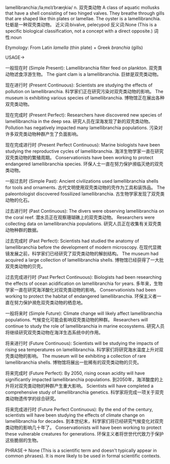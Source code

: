 lamellibranchia:/ləˌmɛlɪˈbræŋkiə/
n.
双壳类动物
A class of aquatic mollusks that have a shell consisting of two hinged valves.  They breathe through gills that are shaped like thin plates or lamellae.
The oyster is a lamellibranchia. 牡蛎是一种双壳类动物。
近义词:bivalve, pelecypod
反义词:None (This is a specific biological classification, not a concept with a direct opposite.)
词性:noun

Etymology:
From Latin *lamella* (thin plate) + Greek *branchia* (gills)

USAGE->

一般现在时 (Simple Present):
Lamellibranchia filter feed on plankton. 双壳类动物滤食浮游生物。
The giant clam is a lamellibranchia. 巨蚌是双壳类动物。

现在进行时 (Present Continuous):
Scientists are studying the effects of pollution on lamellibranchia. 科学家们正在研究污染对双壳类动物的影响。
The museum is exhibiting various species of lamellibranchia. 博物馆正在展出各种双壳类动物。

现在完成时 (Present Perfect):
Researchers have discovered new species of lamellibranchia in the deep sea. 研究人员在深海发现了新的双壳类动物。
Pollution has negatively impacted many lamellibranchia populations. 污染对许多双壳类动物种群产生了负面影响。

现在完成进行时 (Present Perfect Continuous):
Marine biologists have been studying the reproductive cycles of lamellibranchia. 海洋生物学家一直在研究双壳类动物的繁殖周期。
Conservationists have been working to protect endangered lamellibranchia species.  环保人士一直在努力保护濒临灭绝的双壳类动物。

一般过去时 (Simple Past):
Ancient civilizations used lamellibranchia shells for tools and ornaments. 古代文明使用双壳类动物的壳作为工具和装饰品。
The paleontologist discovered fossilized lamellibranchia. 古生物学家发现了双壳类动物的化石。


过去进行时 (Past Continuous):
The divers were observing lamellibranchia on the coral reef. 潜水员正在观察珊瑚礁上的双壳类动物。
Researchers were collecting data on lamellibranchia populations. 研究人员正在收集有关双壳类动物种群的数据。

过去完成时 (Past Perfect):
Scientists had studied the anatomy of lamellibranchia before the development of modern microscopy. 在现代显微镜发展之前，科学家们已经研究了双壳类动物的解剖结构。
The museum had acquired a large collection of lamellibranchia shells. 博物馆已经获得了一大批双壳类动物的贝壳。

过去完成进行时 (Past Perfect Continuous):
Biologists had been researching the effects of ocean acidification on lamellibranchia for years. 多年来，生物学家一直在研究海洋酸化对双壳类动物的影响。
Conservationists had been working to protect the habitat of endangered lamellibranchia.  环保主义者一直在努力保护濒危双壳类动物的栖息地。

一般将来时 (Simple Future):
Climate change will likely affect lamellibranchia populations. 气候变化可能会影响双壳类动物的种群。
Researchers will continue to study the role of lamellibranchia in marine ecosystems.  研究人员将继续研究双壳类动物在海洋生态系统中的作用。


将来进行时 (Future Continuous):
Scientists will be studying the impacts of rising sea temperatures on lamellibranchia. 科学家们将研究海水温度上升对双壳类动物的影响。
The museum will be exhibiting a collection of rare lamellibranchia shells. 博物馆将展出一批稀有的双壳类动物的贝壳。

将来完成时 (Future Perfect):
By 2050, rising ocean acidity will have significantly impacted lamellibranchia populations. 到2050年，海洋酸度的上升将对双壳类动物的种群产生重大影响。
Scientists will have completed a comprehensive study of lamellibranchia genetics. 科学家将完成一项关于双壳类动物遗传学的综合研究。

将来完成进行时 (Future Perfect Continuous):
By the end of the century, scientists will have been studying the effects of climate change on lamellibranchia for decades. 到本世纪末，科学家们将已经研究气候变化对双壳类动物的影响几十年了。
Conservationists will have been working to protect these vulnerable creatures for generations.  环保主义者将世世代代致力于保护这些脆弱的生物。



PHRASE->
None (This is a scientific term and doesn't typically appear in common phrases).  It is more likely to be used in formal scientific contexts.
